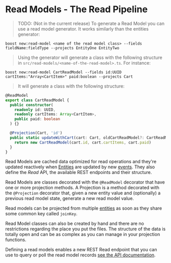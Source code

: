 # Read Models - The Read Pipeline
> TODO: (Not in the current release) To generate a Read Model you can use a read model generator. It works similarly than the entities generator:

```shell
boost new:read-model <name of the read model class> --fields fieldName:fieldType --projects EntityOne EntityTwo
```

> Using the generator will generate a class with the following structure in `src/read-models/<name-of-the-read-model>.ts`. For instance:

```shell
boost new:read-model CartReadModel --fields id:UUID cartItems:"Array<CartItem>" paid:boolean --projects Cart
```

> It will generate a class with the following structure:

```typescript
@ReadModel
export class CartReadModel {
  public constructor(
    readonly id: UUID,
    readonly cartItems: Array<CartItem>,
    public paid: boolean
  ) {}

  @Projection(Cart, 'id')
  public static updateWithCart(cart: Cart, oldCartReadModel?: CartReadModel): CartReadModel {
    return new CartReadModel(cart.id, cart.cartItems, cart.paid)
  }
}
```

Read Models are cached data optimized for read operations and they're updated reactively when [Entities](#entities) are updated by new [events](#events). They also define the *Read* API, the available REST endpoints and their structure.

Read Models are classes decorated with the `@ReadModel` decorator that have one or more projection methods. A Projection is a method decorated with the `@Projection` decorator that, given a new entity value and (optionally) a previous read model state, generate a new read model value.

Read models can be projected from multiple [entities](#entities) as soon as they share some common key called `joinKey`.

Read Model classes can also be created by hand and there are no restrictions regarding the place you put the files. The structure of the data is totally open and can be as complex as you can manage in your projection functions.

Defining a read models enables a new REST Read endpoint that you can use to query or poll the read model records [see the API documentation](#booster-cloud-framework-rest-api).